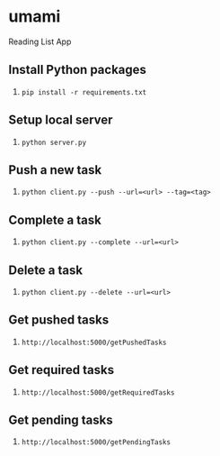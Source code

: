 umami
=====

Reading List App

## Install Python packages
1. `pip install -r requirements.txt`

## Setup local server
1. `python server.py`

## Push a new task
1. `python client.py --push --url=<url> --tag=<tag>`

## Complete a task
1. `python client.py --complete --url=<url>`

## Delete a task
1. `python client.py --delete --url=<url>`

## Get pushed tasks
1. `http://localhost:5000/getPushedTasks`

## Get required tasks
1. `http://localhost:5000/getRequiredTasks`

## Get pending tasks
1. `http://localhost:5000/getPendingTasks`